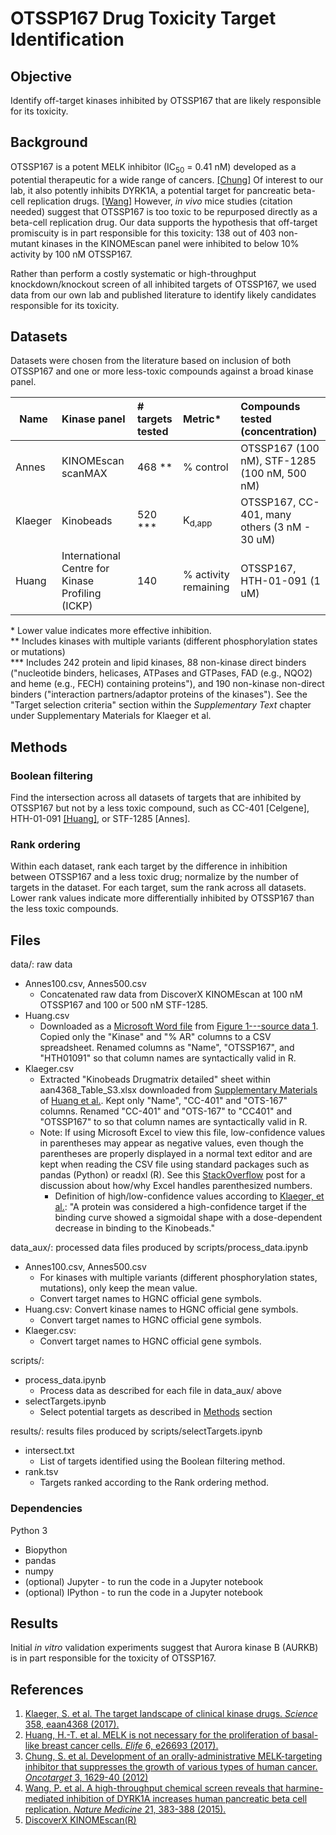 # OTSSP167 Drug Toxicity Target Identification

## Objective

Identify off-target kinases inhibited by OTSSP167 that are likely responsible for its toxicity.

## Background

OTSSP167 is a potent MELK inhibitor (IC<sub>50</sub> = 0.41 nM) developed as a potential therapeutic for a wide range of cancers. [[Chung]](#ref) Of interest to our lab, it also potently inhibits DYRK1A, a potential target for pancreatic beta-cell replication drugs. [[Wang]](#ref) However, *in vivo* mice studies (citation needed) suggest that OTSSP167 is too toxic to be repurposed directly as a beta-cell replication drug. Our data supports the hypothesis that off-target promiscuity is in part responsible for this toxicity: 138 out of 403 non-mutant kinases in the KINOMEscan panel were inhibited to below 10% activity by 100 nM OTSSP167.

Rather than perform a costly systematic or high-throughput knockdown/knockout screen of all inhibited targets of OTSSP167, we used data from our own lab and published literature to identify likely candidates responsible for its toxicity.

## Datasets

Datasets were chosen from the literature based on inclusion of both OTSSP167 and one or more less-toxic compounds against a broad kinase panel.

| Name    | Kinase panel                                     | # targets tested | Metric\*                  | Compounds tested (concentration)             |
| ------- |:------------------------------------------------ |:---------------- |:-------------------- |:-------------------------------------------- |
| Annes   | KINOMEscan scanMAX                               | 468 \*\*         | % control            | OTSSP167 (100 nM), STF-1285 (100 nM, 500 nM) |
| Klaeger | Kinobeads                                        | 520 \*\*\*       | K<sub>d,app</sub>    | OTSSP167, CC-401, many others (3 nM - 30 uM) |
| Huang   | International Centre for Kinase Profiling (ICKP) | 140              | % activity remaining | OTSSP167, HTH-01-091 (1 uM)                  |

\* Lower value indicates more effective inhibition.  
\*\* Includes kinases with multiple variants (different phosphorylation states or mutations)  
\*\*\* Includes 242 protein and lipid kinases, 88 non-kinase direct binders ("nucleotide binders, helicases, ATPases and GTPases, FAD (e.g., NQO2) and heme (e.g., FECH) containing proteins"), and 190 non-kinase non-direct binders ("interaction partners/adaptor proteins of the kinases"). See the "Target selection criteria" section within the *Supplementary Text* chapter under Supplementary Materials for Klaeger et al.

## Methods <a name="methods"></a>

### Boolean filtering
Find the intersection across all datasets of targets that are inhibited by OTSSP167 but not by a less toxic compound, such as CC-401 [Celgene], HTH-01-091 [[Huang]](#ref), or STF-1285 [Annes].

### Rank ordering
Within each dataset, rank each target by the difference in inhibition between OTSSP167 and a less toxic drug; normalize by the number of targets in the dataset. For each target, sum the rank across all datasets. Lower rank values indicate more differentially inhibited by OTSSP167 than the less toxic compounds.

## Files

data/: raw data
* Annes100.csv, Annes500.csv
  * Concatenated raw data from DiscoverX KINOMEscan at 100 nM OTSSP167 and 100 or 500 nM STF-1285.
* Huang.csv
  * Downloaded as a [Microsoft Word file](https://elifesciences.org/download/aHR0cHM6Ly9jZG4uZWxpZmVzY2llbmNlcy5vcmcvYXJ0aWNsZXMvMjY2OTMvZWxpZmUtMjY2OTMtZmlnMS1kYXRhMS12MS5kb2N4/elife-26693-fig1-data1-v1.docx?_hash=UbxyMBf8pkVSYVLfuzWLRfqv35PCZ3rDoDex%2B6QmdWc%3D) from [Figure 1---source data 1](https://doi.org/10.7554/eLife.26693.004). Copied only the "Kinase" and "% AR" columns to a CSV spreadsheet. Renamed columns as "Name", "OTSSP167", and "HTH01091" so that column names are syntactically valid in R.
* Klaeger.csv
  * Extracted "Kinobeads Drugmatrix detailed" sheet within aan4368_Table_S3.xlsx downloaded from [Supplementary Materials](http://science.sciencemag.org/highwire/filestream/702936/field_highwire_adjunct_files/1/aan4368_Tables1-11.zip) of [Huang et al.](#ref). Kept only "Name", "CC-401" and "OTS-167" columns. Renamed "CC-401" and "OTS-167" to "CC401" and "OTSSP167" to so that column names are syntactically valid in R.
  * Note: If using Microsoft Excel to view this file, low-confidence values in parentheses may appear as negative values, even though the parentheses are properly displayed in a normal text editor and are kept when reading the CSV file using standard packages such as pandas (Python) or readxl (R). See this [StackOverflow](https://stackoverflow.com/questions/29648572/excel-values-in-parentheses-become-negative) post for a discussion about how/why Excel handles parenthesized numbers.
    * Definition of high/low-confidence values according to [Klaeger, et al.](#ref): "A protein was considered a high-confidence target if the binding curve showed a sigmoidal shape with a dose-dependent decrease in binding to the Kinobeads."

data_aux/: processed data files produced by scripts/process_data.ipynb
* Annes100.csv, Annes500.csv
  * For kinases with multiple variants (different phosphorylation states, mutations), only keep the mean value.
  * Convert target names to HGNC official gene symbols.
* Huang.csv: Convert kinase names to HGNC official gene symbols.
  * Convert target names to HGNC official gene symbols.
* Klaeger.csv: 
  * Convert target names to HGNC official gene symbols.

scripts/:
* process_data.ipynb
  * Process data as described for each file in data_aux/ above
* selectTargets.ipynb
  * Select potential targets as described in [Methods](#methods) section

results/: results files produced by scripts/selectTargets.ipynb
* intersect.txt
  * List of targets identified using the Boolean filtering method.
* rank.tsv
  * Targets ranked according to the Rank ordering method.

### Dependencies

Python 3
- Biopython
- pandas
- numpy
- (optional) Jupyter - to run the code in a Jupyter notebook
- (optional) IPython - to run the code in a Jupyter notebook

## Results

Initial *in vitro* validation experiments suggest that Aurora kinase B (AURKB) is in part responsible for the toxicity of OTSSP167.

## References <a name="ref"></a>
1. [Klaeger, S. et al. The target landscape of clinical kinase drugs. *Science* 358, eaan4368 (2017).](http://science.sciencemag.org/content/358/6367/eaan4368)
2. [Huang, H.-T. et al. MELK is not necessary for the proliferation of basal-like breast cancer cells. *Elife* 6, e26693 (2017).](https://elifesciences.org/articles/26693)
3. [Chung, S. et al. Development of an orally-administrative MELK-targeting inhibitor that suppresses the growth of various types of human cancer. *Oncotarget* 3, 1629-40 (2012)](https://doi.org/10.18632/oncotarget.790)
4. [Wang, P. et al. A high-throughput chemical screen reveals that harmine-mediated inhibition of DYRK1A increases human pancreatic beta cell replication. *Nature Medicine* 21, 383-388 (2015).](https://www.nature.com/articles/nm.3820)
5. [DiscoverX KINOMEscan(R)](https://www.discoverx.com/services/drug-discovery-development-services/kinase-profiling/kinomescan)